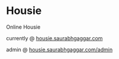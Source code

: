 # Housie

Online Housie


currently @ [housie.saurabhgaggar.com](https://housie.saurabhgaggar.com/)

admin @ [housie.saurabhgaggar.com/admin](https://housie.saurabhgaggar.com/admin)
